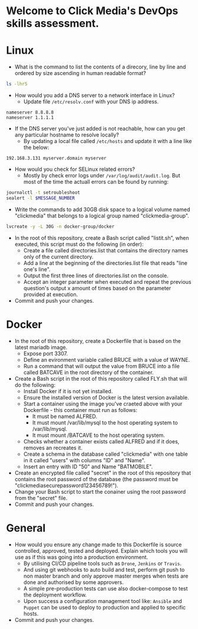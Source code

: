 
# Welcome to Click Media's DevOps skills assessment.

# Linux
* What is the command to list the contents of a direcory, line by line and ordered by size ascending in human readable format?

```sh
ls -lhrS
```

* How would you add a DNS server to a network interface in Linux?
    * Update file `/etc/resolv.conf` with your DNS ip address.
```
nameserver 8.8.8.8
nameserver 1.1.1.1
```

* If the DNS server you've just added is not reachable, how can you get any particular hostname to resolve locally? 
    * By updating a local file called `/etc/hosts` and update it with a line like the below:
```
192.168.3.131 myserver.domain myserver
```

* How would you check for SELinux related errors?
    * Mostly by check error logs under `/var/log/audit/audit.log`. But most of the time the actuall errors can be found by running:
```sh
journalctl -t setroubleshoot
sealert -l $MESSAGE_NUMBER
```

* Write the commands to add 30GB disk space to a logical volume named "clickmedia" that belongs to a logical group named "clickmedia-group".
```sh
lvcreate -y -L 30G -n docker-group/docker 
```

* In the root of this repository, create a Bash script called "listit.sh", when executed, this script must do the following (in order):
    * Create a file called directories.list that contains the directory names only of the current directory.
    * Add a line at the beginning of the directories.list file that reads "line one's line".
    * Output the first three lines of directories.list on the console.
    * Accept an integer parameter when executed and repeat the previous question's output x amount of times based on the parameter provided at execution.
* Commit and push your changes.

# Docker
* In the root of this repository, create a Dockerfile that is based on the latest mariadb image.
    * Expose port 3307.
    * Define an evironment variable called BRUCE with a value of WAYNE.
    * Run a command that will output the value from BRUCE into a file called BATCAVE in the root directory of the container. 
* Create a Bash script in the root of this repository called FLY.sh that will do the following:
    * Install Docker if it is not yet installed.
    * Ensure the installed version of Docker is the latest version available.
    * Start a container using the image you've craeted above with your Dockerfile - this container must run as follows:
        * It must be named ALFRED.
        * It must mount /var/lib/mysql to the host operating system to /var/lib/mysql.
        * It must mount /BATCAVE to the host operating system.
    * Checks whether a container exists called ALFRED and if it does, removes an recreates it.
    * Create a schema in the database called "clickmedia" with one table in it called "users" with columns "ID" and "Name".
    * Insert an entry with ID "50" and Name "BATMOBILE".
* Create an encrypted file called "secret" in the root of this repository that contains the root password of the database (the password must be "clickmediasecurepassword123456789!").
* Change your Bash script to start the conainer using the root password from the "secret" file.
* Commit and push your changes.

# General
* How would you ensure any change made to this Dockerfile is source controlled, approved, tested and deployed. Explain which tools you will use as if this was going into a production environment.
    * By utilising CI/CD pipeline tools such as `Drone`, `Jenkins` or `Travis`.
    * And using git webhooks to auto build and test, perform git push to non master branch and only approve master merges when tests are done and
	  authorised by some approvers.
	* A simple pre-production tests can use also docker-compose to test the deployment workflow.
	* Upon success a configuration management tool like: `Ansible` and `Puppet` can be used to deploy to production and applied to specific hosts.
* Commit and push your changes.
